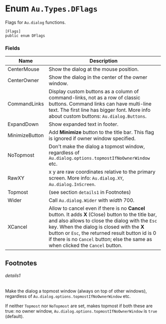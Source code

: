 # Enum `Au.Types.DFlags`

Flags for `Au.dialog` functions.

```
[Flags]
public enum DFlags
```

### Fields

| Name | Description |
| --- | --- |
| CenterMouse | Show the dialog at the mouse position. |
| CenterOwner | Show the dialog in the center of the owner window. |
| CommandLinks | Display custom buttons as a column of command-links, not as a row of classic buttons. Command links can have multi-line text. The first line has bigger font. More info about custom buttons: `Au.dialog.Buttons`. |
| ExpandDown | Show expanded text in footer. |
| MinimizeButton | Add **Minimize** button to the title bar. This flag is ignored if owner window specified. |
| NoTopmost | Don't make the dialog a topmost window, regardless of `Au.dialog.options.topmostIfNoOwnerWindow` etc. |
| RawXY | x y are raw coordinates relative to the primary screen. More info: `Au.dialog.XY`, `Au.dialog.InScreen`. |
| Topmost | (see section `details1` in Footnotes) |
| Wider | Call `Au.dialog.Wider` with *width* 700. |
| XCancel | Allow to cancel even if there is no **Cancel** button. It adds **X** (Close) button to the title bar, and also allows to close the dialog with the `Esc` key. When the dialog is closed with the **X** button or `Esc`, the returned result button id is 0 if there is no `Cancel` button; else the same as when clicked the `Cancel` button. |

## Footnotes

###### details1

Make the dialog a topmost window (always on top of other windows), regardless of `Au.dialog.options.topmostIfNoOwnerWindow` etc.

If neither `Topmost` nor `NoTopmost` are set, makes topmost if both these are true: no owner window, `Au.dialog.options.topmostIfNoOwnerWindow` is `true` (default).